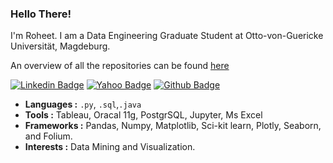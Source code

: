 
### Hello There!

I'm Roheet. I am a Data Engineering Graduate Student at Otto-von-Guericke Universität, Magdeburg.

An overview of all the repositories can be found [here](https://roheetnarayanan.in)

[![Linkedin Badge](https://img.shields.io/badge/-linkedin-blue?style=flat-square&logo=Linkedin&logoColor=white&link=https://www.linkedin.com/in/roheetnarayanan//)](https://www.linkedin.com/in/roheetnarayanan/)
[![Yahoo Badge](https://img.shields.io/badge/-Mail-6001D2?style=flat-square&logo=Yahoo&logoColor=white&link=mailto:roheetn@yahoo.com)](mailto:roheetn@yahoo.com)
[![Github Badge](https://img.shields.io/badge/-Github-232323?style=flat-square&logo=Github&logoColor=white&link=https://github.com/roheetnarayanan)](https://github.com/roheetnarayanan)


-  **Languages :**  `.py`, `.sql`,`.java`
-  **Tools :**  Tableau, Oracal 11g, PostgrSQL, Jupyter, Ms Excel 
-  **Frameworks :**  Pandas, Numpy, Matplotlib, Sci-kit learn, Plotly, Seaborn, and Folium.  
-  **Interests :** Data Mining and Visualization.

<!---
roheetnarayanan/roheetnarayanan is a ✨ special ✨ repository because its `README.md` (this file) appears on your GitHub profile.
You can click the Preview link to take a look at your changes.
--->

